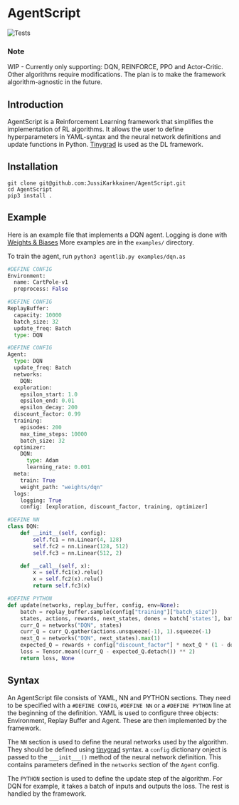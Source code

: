 # AgentScript
![Tests](https://github.com/JussiKarkkainen/AgentLib/actions/workflows/python-app.yml/badge.svg)

### Note
WIP - Currently only supporting: DQN, REINFORCE, PPO and Actor-Critic. Other algorithms require 
modifications. The plan is to make the framework algorithm-agnostic in the future.

## Introduction
AgentScript is a Reinforcement Learning framework that simplifies the implementation of RL algorithms.
It allows the user to define hyperparameters in YAML-syntax and the neural network definitions and 
update functions in Python. [Tinygrad](https://github.com/tinygrad/tinygrad) is used as the DL framework.

## Installation
```
git clone git@github.com:JussiKarkkainen/AgentScript.git
cd AgentScript
pip3 install .
```

## Example
Here is an example file that implements a DQN agent. Logging is done with [Weights & Biases](https://wandb.ai/site)
More examples are in the ```examples/``` directory.

To train the agent, run ```python3 agentlib.py examples/dqn.as```

```python
#DEFINE CONFIG
Environment:
  name: CartPole-v1
  preprocess: False

#DEFINE CONFIG
ReplayBuffer:
  capacity: 10000
  batch_size: 32
  update_freq: Batch
  type: DQN

#DEFINE CONFIG
Agent:
  type: DQN
  update_freq: Batch
  networks:
    DQN:
  exploration:
    epsilon_start: 1.0
    epsilon_end: 0.01
    epsilon_decay: 200
  discount_factor: 0.99
  training:
    episodes: 200
    max_time_steps: 10000
    batch_size: 32
  optimizer:
    DQN:
      type: Adam
      learning_rate: 0.001
  meta:
    train: True
    weight_path: "weights/dqn"
  logs: 
    logging: True
    config: [exploration, discount_factor, training, optimizer]

#DEFINE NN
class DQN:
    def __init__(self, config):
        self.fc1 = nn.Linear(4, 128)
        self.fc2 = nn.Linear(128, 512)
        self.fc3 = nn.Linear(512, 2)

    def __call__(self, x):
        x = self.fc1(x).relu()
        x = self.fc2(x).relu()
        return self.fc3(x)

#DEFINE PYTHON
def update(networks, replay_buffer, config, env=None):
    batch = replay_buffer.sample(config["training"]["batch_size"])
    states, actions, rewards, next_states, dones = batch['states'], batch['actions'], batch['rewards'], batch['next_states'], batch['dones']
    curr_Q = networks("DQN", states)
    curr_Q = curr_Q.gather(actions.unsqueeze(-1), 1).squeeze(-1)
    next_Q = networks("DQN", next_states).max(1)
    expected_Q = rewards + config["discount_factor"] * next_Q * (1 - dones)
    loss = Tensor.mean((curr_Q - expected_Q.detach()) ** 2)
    return loss, None
```
## Syntax
An AgentScript file consists of YAML, NN and PYTHON sections. They need to be specified with a
```#DEFINE CONFIG```, ```#DEFINE NN``` or a ```#DEFINE PYTHON``` line at the beginning of the definition. YAML is
used to configure three objects: Environment, Replay Buffer and Agent. These are then implemented by the framework.

The ```NN``` section is used to define the neural networks used by the algorithm. They should be defined using [tinygrad](https://github.com/tinygrad/tinygrad) 
syntax. a ```config``` dictionary onject is passed to the ```___init___()``` method of the neural network definition. This contains parameters defined in the
```networks``` section of the ```Agent``` config.

The ```PYTHON``` section is used to define the update step of the algorithm. For DQN for example, it takes a batch of inputs and outputs the loss. The rest is 
handled by the framework. 

